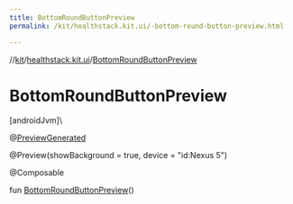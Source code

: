 ```yaml
---
title: BottomRoundButtonPreview
permalink: /kit/healthstack.kit.ui/-bottom-round-button-preview.html

---
```

//[kit](../../index.html)/[healthstack.kit.ui](index.html)/[BottomRoundButtonPreview](-bottom-round-button-preview.html)



# BottomRoundButtonPreview



[androidJvm]\




@[PreviewGenerated](../healthstack.kit.annotation/-preview-generated/index.html)



@Preview(showBackground = true, device = &quot;id:Nexus 5&quot;)



@Composable



fun [BottomRoundButtonPreview](-bottom-round-button-preview.html)()




